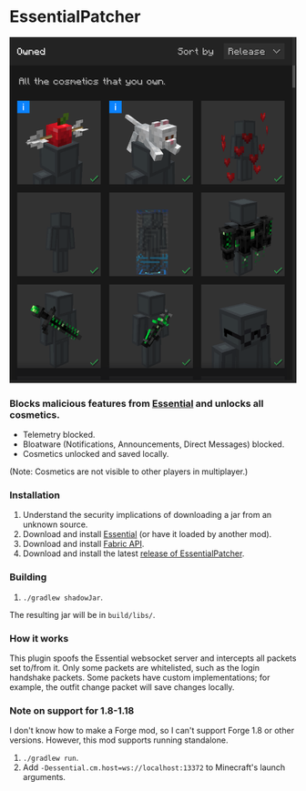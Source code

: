 # EssentialPatcher

![Unlocked cosmetics](https://raw.githubusercontent.com/nathanfranke/essentialpatcher/main/dist/cosmetics.png)

### Blocks malicious features from [Essential](https://essential.gg/) and unlocks all cosmetics.

- Telemetry blocked.
- Bloatware (Notifications, Announcements, Direct Messages) blocked.
- Cosmetics unlocked and saved locally.

(Note: Cosmetics are not visible to other players in multiplayer.)

### Installation

1) Understand the security implications of downloading a jar from an unknown source.
2) Download and install [Essential](https://essential.gg/) (or have it loaded by another mod).
3) Download and install [Fabric API](https://www.curseforge.com/minecraft/mc-mods/fabric-api).
4) Download and install the latest [release of EssentialPatcher](https://github.com/nathanfranke/essentialpatcher/releases).

### Building

1) `./gradlew shadowJar`.

The resulting jar will be in `build/libs/`.

### How it works

This plugin spoofs the Essential websocket server and intercepts all packets set to/from it. Only some packets are whitelisted, such as the login handshake packets. Some packets have custom implementations; for example, the outfit change packet will save changes locally.

### Note on support for 1.8-1.18

I don't know how to make a Forge mod, so I can't support Forge 1.8 or other versions. However, this mod supports running standalone.

1) `./gradlew run`.
2) Add `-Dessential.cm.host=ws://localhost:13372` to Minecraft's launch arguments.

